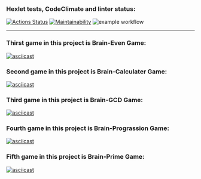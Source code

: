 ### Hexlet tests, CodeClimate and linter status:

[![Actions Status](https://github.com/MaximKalinchuk/backend-project-lvl1/workflows/hexlet-check/badge.svg)](https://github.com/MaximKalinchuk/backend-project-lvl1/actions)
[![Maintainability](https://api.codeclimate.com/v1/badges/a99a88d28ad37a79dbf6/maintainability)](https://codeclimate.com/github/codeclimate/codeclimate/maintainability)
![example workflow](https://github.com/MaximKalinchuk/backend-project-lvl1/actions/workflows/nodejs.yml/badge.svg)
___
### Thirst game in this project is Brain-Even Game:
[![asciicast](https://asciinema.org/a/447245.svg)](https://asciinema.org/a/447245)
### Second game in this project is Brain-Calculater Game:
[![asciicast](https://asciinema.org/a/447246.svg)](https://asciinema.org/a/447246)
### Third game in this project is Brain-GCD Game:
[![asciicast](https://asciinema.org/a/447247.svg)](https://asciinema.org/a/447247)
### Fourth game in this project is Brain-Prograssion Game:
[![asciicast](https://asciinema.org/a/447249.svg)](https://asciinema.org/a/447249)
### Fifth game in this project is Brain-Prime Game:
[![asciicast](https://asciinema.org/a/447250.svg)](https://asciinema.org/a/447250)